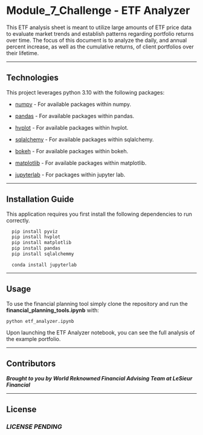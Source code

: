 # Module_7_Challenge - ETF Analyzer

This ETF analysis sheet is meant to utilize large amounts of ETF price data to evaluate market trends and establish patterns regarding portfolio returns over time. The focus of this document is to analyze the daily, and annual percent increase, as well as the cumulative returns, of client portfolios over their lifetime.

---

## Technologies

This project leverages python 3.10 with the following packages:

* [numpy](https://numpy.org/doc/stable/) - For available packages within numpy.

* [pandas](https://github.com/pandas-dev/pandas) - For available packages within pandas.

* [hvplot](https://hvplot.holoviz.org/user_guide/Plotting.html) - For available packages within hvplot.

* [sqlalchemy](https://docs.sqlalchemy.org/en/14/) - For available packages within sqlalchemy.

* [bokeh](https://docs.bokeh.org/en/latest/docs/user_guide/tools.html) - For available packages within bokeh.

* [matplotlib](https://github.com/matplotlib/matplotlib) - For available packages within matplotlib.

* [jupyterlab](https://github.com/jupyterlab/jupyterlab) - For packages within jupyter lab.

---

## Installation Guide

This application requires you first install the following dependencies to run correctly.

```python
  pip install pyviz
  pip install hvplot
  pip install matplotlib
  pip install pandas
  pip install sqlalchemmy
```

```jupyter lab
  conda install jupyterlab
```

---

## Usage

To use the financial planning tool simply clone the repository and run the **financial_planning_tools.ipynb** with:

```jupyterlab
python etf_analyzer.ipynb
```

Upon launching the ETF Analyzer notebook, you can see the full analysis of the example portfolio.

---

## Contributors

***Brought to you by World Reknowned Financial Advising Team at LeSieur Financial***

---

## License

### *LICENSE PENDING*